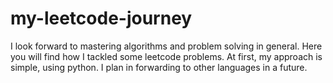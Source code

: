 # my-leetcode-journey
I look forward to mastering algorithms and problem solving in general. Here you will find how I tackled some leetcode problems. At first, my approach is simple, using python. I plan in forwarding to other languages in a future.
